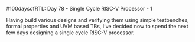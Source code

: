 #100daysofRTL: Day 78 - Single Cycle RISC-V Processor - 1

Having build various designs and verifying them using simple testbenches,
formal properties and UVM based TBs, I’ve decided now to spend the next few
days designing a single cycle RISC-V processor. 
